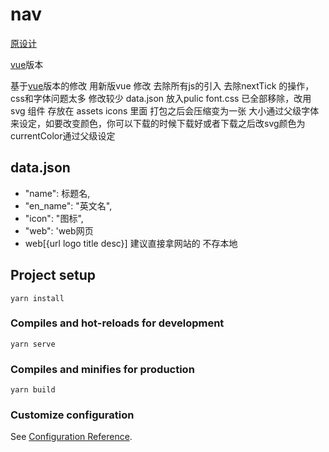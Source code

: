 # nav

[原设计](https://github.com/WebStackPage/WebStackPage.github.io) 

[vue](https://github.com/Anjaxs/WebStack-vue)版本 

基于[vue](https://github.com/Anjaxs/WebStack-vue)版本的修改
用新版vue 修改 去除所有js的引入 去除nextTick 的操作，css和字体问题太多 修改较少 
data.json 放入pulic 
font.css 已全部移除，改用svg 组件 存放在 assets icons 里面 打包之后会压缩变为一张
 大小通过父级字体来设定，如要改变颜色，你可以下载的时候下载好或者下载之后改svg颜色为currentColor通过父级设定


## data.json
* "name": 标题名,
* "en_name": "英文名",
* "icon": "图标",
* "web": 'web网页
*  web[{url logo title desc}]  建议直接拿网站的 不存本地
## Project setup
```
yarn install
```

### Compiles and hot-reloads for development
```
yarn serve
```

### Compiles and minifies for production
```
yarn build
```

### Customize configuration
See [Configuration Reference](https://cli.vuejs.org/config/).
